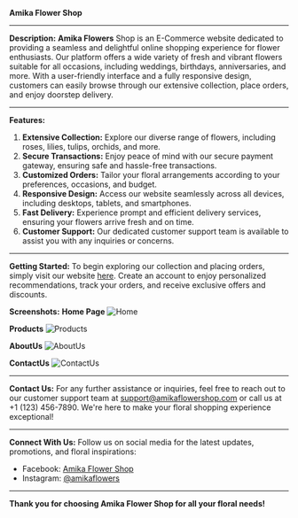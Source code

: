 **Amika Flower Shop**

---

**Description:**
**Amika Flowers** Shop is an E-Commerce website dedicated to providing a seamless and delightful online shopping experience for flower enthusiasts. Our platform offers a wide variety of fresh and vibrant flowers suitable for all occasions, including weddings, birthdays, anniversaries, and more. With a user-friendly interface and a fully responsive design, customers can easily browse through our extensive collection, place orders, and enjoy doorstep delivery.

---

**Features:**
1. **Extensive Collection:** Explore our diverse range of flowers, including roses, lilies, tulips, orchids, and more.
2. **Secure Transactions:** Enjoy peace of mind with our secure payment gateway, ensuring safe and hassle-free transactions.
3. **Customized Orders:** Tailor your floral arrangements according to your preferences, occasions, and budget.
4. **Responsive Design:** Access our website seamlessly across all devices, including desktops, tablets, and smartphones.
5. **Fast Delivery:** Experience prompt and efficient delivery services, ensuring your flowers arrive fresh and on time.
6. **Customer Support:** Our dedicated customer support team is available to assist you with any inquiries or concerns.

---

**Getting Started:**
To begin exploring our collection and placing orders, simply visit our website [here](www.amikaflowershop.com). Create an account to enjoy personalized recommendations, track your orders, and receive exclusive offers and discounts.

**Screenshots:**
**Home Page**
![Home](https://github.com/OmpalSingh01/E-Commerce-Amika/assets/155239610/05ac346a-c01f-4429-b3af-aacc511ab2e8)

**Products**
![Products](https://github.com/OmpalSingh01/E-Commerce-Amika/assets/155239610/5071add9-4edf-4e5b-9e58-a909a5aa7997)

**AboutUs**
![AboutUs](https://github.com/OmpalSingh01/E-Commerce-Amika/assets/155239610/1356bb99-8a9d-4f2a-bd9b-a74f074fae8d)

**ContactUs**
![ContactUs](https://github.com/OmpalSingh01/E-Commerce-Amika/assets/155239610/c542da8b-d5be-4b7c-988b-ecf0e4ff9d18)


---

**Contact Us:**
For any further assistance or inquiries, feel free to reach out to our customer support team at support@amikaflowershop.com or call us at +1 (123) 456-7890. We're here to make your floral shopping experience exceptional!

---

**Connect With Us:**
Follow us on social media for the latest updates, promotions, and floral inspirations:
- Facebook: [Amika Flower Shop](www.facebook.com/amikaflowershop)
- Instagram: [@amikaflowers](www.instagram.com/amikaflowers)

---

**Thank you for choosing Amika Flower Shop for all your floral needs!**
